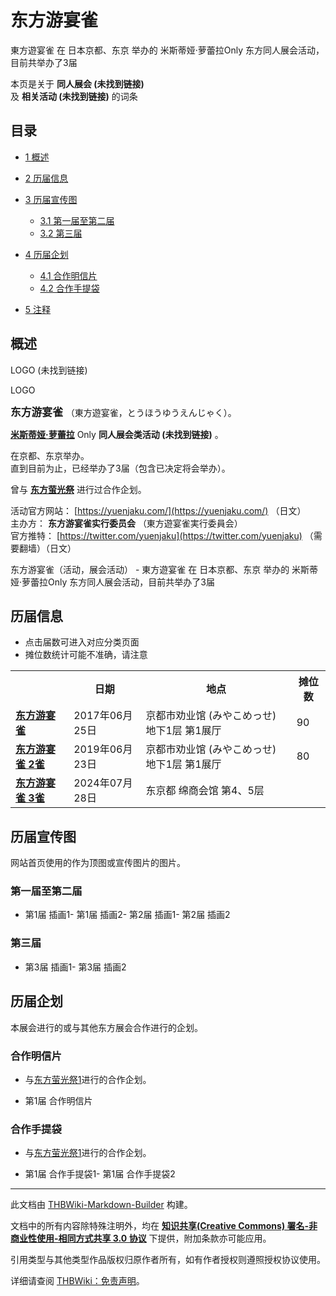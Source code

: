 # 东方游宴雀

<!-- source html: G:\repos\THBWiki-Markdown-Builder\THBWikiMarkdown\Temp\main\a\a0\ns0%3A%E4%B8%9C%E6%96%B9%E6%B8%B8%E5%AE%B4%E9%9B%80.html -->

東方遊宴雀 在 日本京都、东京 举办的 米斯蒂娅·萝蕾拉Only 东方同人展会活动，目前共举办了3届

本页是关于 **同人展会 (未找到链接)**   
及 **相关活动 (未找到链接)** 的词条
## 目录

- [1 概述](#概述)
- [2 历届信息](#历届信息)
- [3 历届宣传图](#历届宣传图)

  - [3.1 第一届至第二届](#第一届至第二届)
  - [3.2 第三届](#第三届)



- [4 历届企划](#历届企划)

  - [4.1 合作明信片](#合作明信片)
  - [4.2 合作手提袋](#合作手提袋)



- [5 注释](#注释)




## 概述



LOGO (未找到链接)

LOGO




  
<big> **东方游宴雀** </big>（東方遊宴雀，とうほうゆうえんじゃく）。  
  
  
  
  
 **[米斯蒂娅·萝蕾拉](./米斯蒂娅·萝蕾拉.md)** Only **同人展会类活动 (未找到链接)** 。  
  
在京都、东京举办。  
直到目前为止，已经举办了3届（包含已决定将会举办）。  
  
曾与 **[东方萤光祭](./东方萤光祭.md)** 进行过合作企划。  
  
  
  
  
活动官方网站： [https://yuenjaku.com/](https://yuenjaku.com/) （日文）  
主办方： **东方游宴雀实行委员会** （東方遊宴雀実行委員会）  
官方推特： [https://twitter.com/yuenjaku](https://twitter.com/yuenjaku) （需要翻墙）（日文）  
  
东方游宴雀（活动，展会活动） - 東方遊宴雀 在 日本京都、东京 举办的 米斯蒂娅·萝蕾拉Only 东方同人展会活动，目前共举办了3届
## 历届信息
- 点击届数可进入对应分类页面
- 摊位数统计可能不准确，请注意


<table>
<tbody><tr><th> </th><th>日期</th><th>地点</th><th>摊位数</th></tr>
<tr><td id="1"><b><a href="/展会作品列表?e=%E4%B8%9C%E6%96%B9%E6%B8%B8%E5%AE%B4%E9%9B%80%231">东方游宴雀</a></b></td><td id="ev-1">2017年06月25日</td><td>京都市劝业馆 (みやこめっせ) 地下1层 第1展厅</td><td>90</td></tr>
<tr><td id="2"><b><a href="/展会作品列表?e=%E4%B8%9C%E6%96%B9%E6%B8%B8%E5%AE%B4%E9%9B%80%232">东方游宴雀 2雀</a></b></td><td id="ev-2">2019年06月23日</td><td>京都市劝业馆 (みやこめっせ) 地下1层 第1展厅</td><td>80</td></tr>
<tr><td id="3"><b><a href="/展会作品列表?e=%E4%B8%9C%E6%96%B9%E6%B8%B8%E5%AE%B4%E9%9B%80%233">东方游宴雀 3雀</a></b></td><td id="ev-3">2024年07月28日</td><td>东京都 绵商会馆 第4、5层</td><td></td></tr>
</tbody></table>


## 历届宣传图
  
网站首页使用的作为顶图或宣传图片的图片。
  

### 第一届至第二届
- [](./文件-东方游宴雀1插画1.jpg.md)第1届 插画1- [](./文件-东方游宴雀1插画2.jpg.md)第1届 插画2- [](./文件-东方游宴雀2.jpg.md)第2届 插画1- [](./文件-东方游宴雀2插画2.jpg.md)第2届 插画2

### 第三届
- [](./文件-东方游宴雀3插画1.jpg.md)第3届 插画1- [](./文件-东方游宴雀3插画2.jpg.md)第3届 插画2

## 历届企划
  
本展会进行的或与其他东方展会合作进行的企划。
  

### 合作明信片
- 与[东方萤光祭1](./东方萤光祭.md)进行的合作企划。

- [](./文件-萤光祭1游宴雀1合作明信片.jpg.md)第1届 合作明信片

### 合作手提袋
- 与[东方萤光祭1](./东方萤光祭.md)进行的合作企划。

- [](./文件-萤光祭1游宴雀1合作手提袋1.jpg.md)第1届 合作手提袋1- [](./文件-萤光祭1游宴雀1合作手提袋2.jpg.md)第1届 合作手提袋2


  
  

  

  
  






---

此文档由 [THBWiki-Markdown-Builder](https://github.com/Delsin-Yu/THBWiki-Markdown-Builder) 构建。

文档中的所有内容除特殊注明外，均在 [**知识共享(Creative Commons) 署名-非商业性使用-相同方式共享 3.0 协议**](https://creativecommons.org/licenses/by-sa/3.0/deed.zh-hans) 下提供，附加条款亦可能应用。

引用类型与其他类型作品版权归原作者所有，如有作者授权则遵照授权协议使用。

详细请查阅 [THBWiki：免责声明](https://thbwiki.cc/THBWiki:%E5%85%8D%E8%B4%A3%E5%A3%B0%E6%98%8E)。

